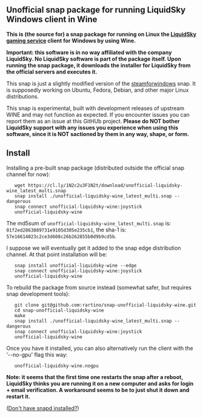 ## Unofficial snap package for running LiquidSky Windows client in Wine

**This is (the source for) a snap package for running on Linux the <a href="https://gaming.liquidsky.com/">LiquidSky gaming service</a> client for Windows by using Wine.**

**Important: this software is in no way affiliated with the company LiquidSky. No LiquidSky software is part of the package itself. Upon running the snap package, it downloads the installer for LiquidSky from the official servers and executes it.**

This snap is just a slightly modified version of the <a href="https://github.com/snapcrafters/steamforwindows">steamforwindows</a> snap. It is supposedly working on Ubuntu, Fedora, Debian, and other major Linux distributions.

This snap is experimental, built with development releases of upstream WINE and may not function as expected. If you encounter issues you can report them as an issue at this GitHUb project. **Please do NOT bother LiquidSky support with any issues you experience when using this software, since it is NOT sactioned by them in any way, shape, or form.**

## Install

Installing a pre-built snap package (distributed outside the official snap channel for now):
```
   wget https://cl.ly/1N2c2u3F1N2t/download/unofficial-liquidsky-wine_latest_multi.snap
   snap install ./unofficial-liquidsky-wine_latest_multi.snap --dangerous
   snap connect unofficial-liquidsky-wine:joystick
   unofficial-liquidsky-wine
```
The md5sum of `unofficial-liquidsky-wine_latest_multi.snap` is: `01f2ed2863889731e9105d305e235cb1`, the sha-1 is: `57e16614023c2ce3d608c26b262855b0d9b9cd5b`.

I suppose we will eventually get it added to the snap edge distribution channel. At that point installation will be:
```
   snap install unofficial-liquidsky-wine --edge
   snap connect unofficial-liquidsky-wine:joystick
   unofficial-liquidsky-wine
```

To rebuild the package from source instead (somewhat safer, but requires snap development tools):
```
   git clone git@github.com:rartino/snap-unofficial-liquidsky-wine.git
   cd snap-unofficial-liquidsky-wine
   make
   snap install ./unofficial-liquidsky-wine_latest_multi.snap --dangerous
   snap connect unofficial-liquidsky-wine:joystick
   unofficial-liquidsky-wine
```

Once you have it installed, you can also alternatively run the client with the '--no-gpu' flag this way:
```
   unofficial-liquidsky-wine.nogpu
```

**Note: it seems that the first time one restarts the snap after a reboot, LiquidSky thinks you are running it on a new computer and asks for login + email verification. A workaround seems to be to just shut it down and restart it.**

([Don't have snapd installed?](https://snapcraft.io/docs/core/install))

